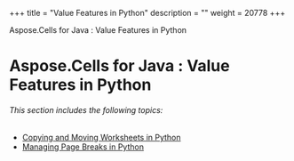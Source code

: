 +++
title = "Value Features in Python" 
description = "" 
weight = 20778 
+++

Aspose.Cells for Java : Value Features in Python  

# Aspose.Cells for Java : Value Features in Python


###### This section includes the following topics:  

*   [Copying and Moving Worksheets in Python](https://docs2.aspose.com/cells/java/plugins/asposecellsjavaforpython/pythonprogrammersguide/workingwithworksheetsinpython/valuefeaturesinpython/copying+and+moving+worksheets+in+python)
*   [Managing Page Breaks in Python](https://docs2.aspose.com/cells/java/plugins/asposecellsjavaforpython/pythonprogrammersguide/workingwithworksheetsinpython/valuefeaturesinpython/managing+page+breaks+in+python)

